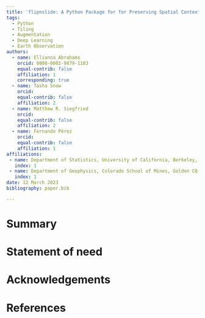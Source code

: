 ```yaml
---
title: 'flipnslide: A Python Package for for Preserving Spatial Context when Preprocessing Large Scientific Images'
tags:
  - Python
  - Tiling
  - Augmentation
  - Deep Learning
  - Earth Observation
authors:
  - name: Ellianna Abrahams
    orcid: 0000-0002-9879-1183
    equal-contrib: false
    affiliation: 1
    corresponding: true
  - name: Tasha Snow
    orcid:  
    equal-contrib: false
    affiliation: 2
  - name: Matthew R. Siegfried
    orcid: 
    equal-contrib: false
    affiliation: 2
  - name: Fernando Pérez
    orcid: 
    equal-contrib: false
    affiliation: 1
affiliations:
 - name: Department of Statistics, University of California, Berkeley, Berkeley CA 94720, USA
   index: 1
 - name: Department of Geophysics, Colorado School of Mines, Golden CO 80401, USA
   index: 1
date: 12 March 2023
bibliography: paper.bib

---
```


# Summary



# Statement of need



# Acknowledgements



# References